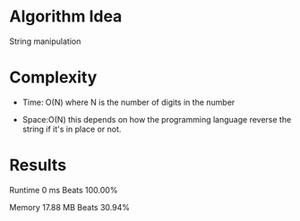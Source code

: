 # Algorithm Idea

String manipulation

# Complexity

- Time: O(N) where N is the number of digits in the number

- Space:O(N) this depends on how the programming language reverse the string if it's in place or not.

# Results

Runtime
0
ms
Beats
100.00%

Memory
17.88
MB
Beats
30.94%
